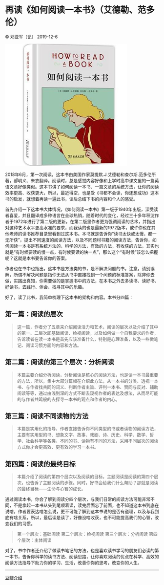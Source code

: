 # 再读《如何阅读一本书》（艾德勒、范多伦）

&copy; 邓亚军（记） 2019-12-6

![](pic/2-1howtoreadabook.JPEG)

2018年6月，第一次阅读，这本书由美国作家莫提默.J.艾德勒和查尔斯.范多伦所著，郝明义、朱衣翻译。阅读时，总是感觉内容好像和上学时高中课文里的一篇英语文章好像类似。这本书讲了如何阅读一本书、一篇文章的系统方法，让你的阅读效率更高、收获更大，所以，最近得空，也是受《书都不会读，你还想成功》这本书的启发，就想着再读一遍此书，读后总结下书的内容和个人的感受。

首先介绍一下这本书大体情况，《如何阅读一本书》第一版于1940年出版，深受读者喜爱，并且翻译成多种语言在全球热销，随着时代的变化，经过三十多年积淀作者于1972年进行了第二版的更新，在第二版里作者更为强调阅读的艺术，并指出对这种艺术水平更高水准的要求，而我读的也是最新的1972版本，或许你也在其他老师的读书推荐目录里看到过这本书。本书就是告诉你“读书太快或太慢，都一无所获”，提出不同速度的阅读方法，以及不同题材书籍的阅读方法，告诉你，如何阅读一本书是有系统方法的，科学的方法，有效的方法，有收获的方法，其实也就是“有时候要读的慢一点，有时候要读的快一点”，那么这个“有时候”该怎么把握呢？这就是本书要告诉你的答案。

作者也在书中也指出，这本书是方法类的书，是不解决问题的书，注意，请别误解，所谓不解决问题是指你无法从书中直接找到一个问题的标准答案，除非你去做，实践出真知，你需要做的是掌握书中的方法，在本书之外去多读书、读好书、好读书，去践行、体会、找寻其中的乐趣。

好了，读了此书，我简单梳理下这本书的架构和内容。本书分四篇：

## 第一篇：阅读的层次

> 这一篇，作者分了五章来介绍阅读活力和艺术，阅读的层次以及介绍了其中的第一、二层次即基础阅读、检视阅读，以及如何做一个自我要求的作者，告诉读者在读一本书是首先应该准备什么，特别是心理准备，以及一些做笔记、阅读习惯方面的内容和方法。

## 第二篇：阅读的第三个层次：分析阅读

> 本篇主要介绍分析阅读，分析阅读是核心的阅读方法，也是读一本书最重要的方法，所以，集中大部分篇幅在介绍此方法，从一本书的分类、透视一本书、与作者找共同的词义、判断作者主旨、评判一本书、赞同与反对、辅助阅读等等，通过由浅到深的方式不断去窥视作者的表达及想法，从而尽可能的与作者共鸣般的去探寻一本书的观点和作者的内心。

## 第三篇：阅读不同读物的方法

> 本篇是实用化的指导，作者直接告诉你不同类型的书或者读物的阅读方法，主要有实用型的书、想象文字、故事、戏剧、诗、历史、科学、数学、哲学、社会科学等各类，不同的书、读物有不同的方法，采用不同层次的阅读方式你才会更高效、更有效的学习一本书。

## 第四篇：阅读的最终目标

> 本篇介绍了阅读的第四个层次以及阅读的目标，主题阅读是阅读的第四个层次，也告诉了主题阅读的步骤。同时，好书会给我们什么帮助？那就是阅读的最终目标——生命与心智的成长。

通过阅读本书，你会了解到阅读分四个层次，与我们日常的阅读方法可能非常不同，不是拿起一本书从头到尾顺着读，读完后面忘了前面，也不知道这本书到底在说啥，作者要表达啥怎么说，更不可能了解到这本书说的是否有道理，以及与我到底有啥关系，所以，最后读是读了，好像没啥收获，也不可能提高我们的心智，改变我们的习惯。

> 第一个层次：基础阅读
> 第二个层次：检视阅读
> 第三个层次：分析阅读
> 第四个层次：主体阅读

对了，书中作者还介绍了做读书笔记的方法，也是喜欢读书学习的朋友们必读的第一本书，告诉你科学的读书方法、阅读思路，让你喜欢阅读的优点在科学、高效的阅读方法指导下助力你的学习、生活，改善你你的思考，改变你的人生。

------

[豆瓣介绍](https://book.douban.com/subject/1013208/)

